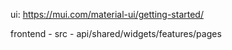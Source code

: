 ui:  https://mui.com/material-ui/getting-started/

frontend - src  - api/shared/widgets/features/pages
